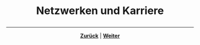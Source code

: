 # <p align="center">Netzwerken und Karriere</p>

<!--kurzer Einleitungstext + Übersicht der Themen-->

<!-- evtl. Verweis auf 
[Abschnitt "Arbeiten bei NADOO-IT", Kapitel "Training und Vorbereitung"](/docs/02-arbeiten_bei_nadoo/02-training_und_vorbereitung/README.md) 
an passender Stelle im Abschnitt/in den Kapiteln 

Stichwort: berufliche Förderung von / Vorbereitung von NADOO-IT auf zukünftiges Berufsleben-->

---

<p align="center"><a href="/docs/07-methoden_und_projekte/02-methoden/02-kanban/README.md)"><strong>Zurück</strong></a> | <a href="/docs/08-karriere/01-social_media_netzwerk/README.md"><strong>Weiter</strong></a></p>